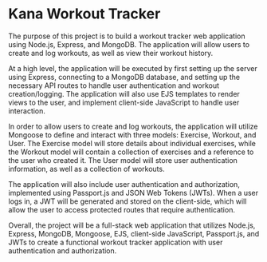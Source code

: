 # Kana Workout Tracker

The purpose of this project is to build a workout tracker web application using Node.js, Express, and MongoDB. The application will allow users to create and log workouts, as well as view their workout history.

At a high level, the application will be executed by first setting up the server using Express, connecting to a MongoDB database, and setting up the necessary API routes to handle user authentication and workout creation/logging. The application will also use EJS templates to render views to the user, and implement client-side JavaScript to handle user interaction.

In order to allow users to create and log workouts, the application will utilize Mongoose to define and interact with three models: Exercise, Workout, and User. The Exercise model will store details about individual exercises, while the Workout model will contain a collection of exercises and a reference to the user who created it. The User model will store user authentication information, as well as a collection of workouts.

The application will also include user authentication and authorization, implemented using Passport.js and JSON Web Tokens (JWTs). When a user logs in, a JWT will be generated and stored on the client-side, which will allow the user to access protected routes that require authentication.

Overall, the project will be a full-stack web application that utilizes Node.js, Express, MongoDB, Mongoose, EJS, client-side JavaScript, Passport.js, and JWTs to create a functional workout tracker application with user authentication and authorization.
